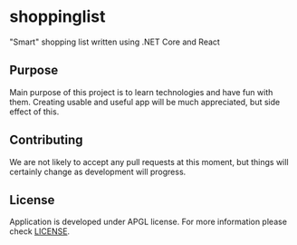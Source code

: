 # shoppinglist
"Smart" shopping list written using .NET Core and React

## Purpose
Main purpose of this project is to learn technologies and have fun with them.
Creating usable and useful app will be much appreciated, but side effect of this.

## Contributing
We are not likely to accept any pull requests at this moment, but things will certainly change as development will progress.

## License
Application is developed under APGL license. For more information please check [LICENSE](../blob/master/LICENSE).
